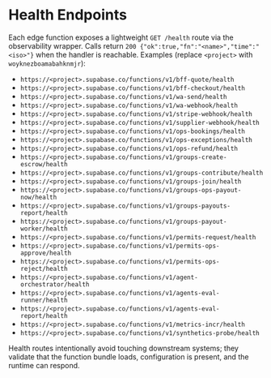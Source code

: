 # Health Endpoints

Each edge function exposes a lightweight `GET /health` route via the observability wrapper. Calls return `200 {"ok":true,"fn":"<name>","time":"<iso>"}` when the handler is reachable. Examples (replace `<project>` with `woyknezboamabahknmjr`):

- `https://<project>.supabase.co/functions/v1/bff-quote/health`
- `https://<project>.supabase.co/functions/v1/bff-checkout/health`
- `https://<project>.supabase.co/functions/v1/wa-send/health`
- `https://<project>.supabase.co/functions/v1/wa-webhook/health`
- `https://<project>.supabase.co/functions/v1/stripe-webhook/health`
- `https://<project>.supabase.co/functions/v1/supplier-webhook/health`
- `https://<project>.supabase.co/functions/v1/ops-bookings/health`
- `https://<project>.supabase.co/functions/v1/ops-exceptions/health`
- `https://<project>.supabase.co/functions/v1/ops-refund/health`
- `https://<project>.supabase.co/functions/v1/groups-create-escrow/health`
- `https://<project>.supabase.co/functions/v1/groups-contribute/health`
- `https://<project>.supabase.co/functions/v1/groups-join/health`
- `https://<project>.supabase.co/functions/v1/groups-ops-payout-now/health`
- `https://<project>.supabase.co/functions/v1/groups-payouts-report/health`
- `https://<project>.supabase.co/functions/v1/groups-payout-worker/health`
- `https://<project>.supabase.co/functions/v1/permits-request/health`
- `https://<project>.supabase.co/functions/v1/permits-ops-approve/health`
- `https://<project>.supabase.co/functions/v1/permits-ops-reject/health`
- `https://<project>.supabase.co/functions/v1/agent-orchestrator/health`
- `https://<project>.supabase.co/functions/v1/agents-eval-runner/health`
- `https://<project>.supabase.co/functions/v1/agents-eval-report/health`
- `https://<project>.supabase.co/functions/v1/metrics-incr/health`
- `https://<project>.supabase.co/functions/v1/synthetics-probe/health`

Health routes intentionally avoid touching downstream systems; they validate that the function bundle loads, configuration is present, and the runtime can respond.
